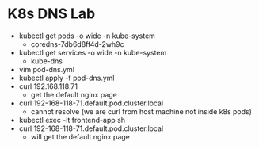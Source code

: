 # K8s DNS Lab

- kubectl get pods -o wide -n kube-system
  - coredns-7db6d8ff4d-2wh9c
- kubectl get services -o wide -n kube-system
  - kube-dns
- vim pod-dns.yml
- kubectl apply -f pod-dns.yml
- curl 192.168.118.71
  - get the default nginx page
- curl 192-168-118-71.default.pod.cluster.local
  - cannot resolve (we are curl from host machine not inside k8s pods)
- kubectl exec -it frontend-app sh
- curl 192-168-118-71.default.pod.cluster.local
  - will get the default nginx page
